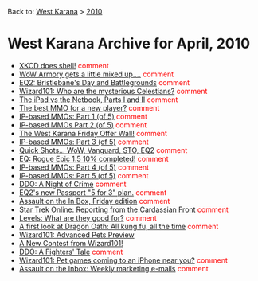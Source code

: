 Back to: [West Karana](/posts/westkarana.md) > [2010](/posts/2010/westkarana.md)
# West Karana Archive for April, 2010

* [XKCD does shell!](4917.md) <span style="color:red;">comment</span>
* [WoW Armory gets a little mixed up....](4924.md) <span style="color:red;">comment</span>
* [EQ2: Bristlebane's Day and Battlegrounds](4929.md) <span style="color:red;">comment</span>
* [Wizard101: Who are the mysterious Celestians?](4933.md) <span style="color:red;">comment</span>
* [The iPad vs the Netbook, Parts I and II](4938.md) <span style="color:red;">comment</span>
* [The best MMO for a new player?](4941.md) <span style="color:red;">comment</span>
* [IP-based MMOs: Part 1 (of 5)](4944.md) <span style="color:red;">comment</span>
* [IP-based MMOs Part 2 (of 5)](4970.md) <span style="color:red;">comment</span>
* [The West Karana Friday Offer Wall!](4992.md) <span style="color:red;">comment</span>
* [IP-based MMOs: Part 3 (of 5)](4987.md) <span style="color:red;">comment</span>
* [Quick Shots... WoW, Vanguard, STO, EQ2](5010.md) <span style="color:red;">comment</span>
* [EQ: Rogue Epic 1.5 10% completed!](5016.md) <span style="color:red;">comment</span>
* [IP-based MMOs: Part 4 (of 5)](5006.md) <span style="color:red;">comment</span>
* [IP-based MMOs: Part 5 (of 5)](5034.md) <span style="color:red;">comment</span>
* [DDO: A Night of Crime](5041.md) <span style="color:red;">comment</span>
* [EQ2's new Passport "5 for 3" plan.](5046.md) <span style="color:red;">comment</span>
* [Assault on the In Box, Friday edition](5049.md) <span style="color:red;">comment</span>
* [Star Trek Online: Reporting from the Cardassian Front](5053.md) <span style="color:red;">comment</span>
* [Levels: What are they good for?](5056.md) <span style="color:red;">comment</span>
* [A first look at Dragon Oath: All kung fu, all the time](5059.md) <span style="color:red;">comment</span>
* [Wizard101: Advanced Pets Preview](5070.md) <span style="color:red;"></span>
* [A New Contest from Wizard101!](5062.md) <span style="color:red;"></span>
* [DDO: A Fighters' Tale](5075.md) <span style="color:red;">comment</span>
* [Wizard101: Pet games coming to an iPhone near you?](5082.md) <span style="color:red;">comment</span>
* [Assault on the Inbox: Weekly marketing e-mails](5088.md) <span style="color:red;">comment</span>

